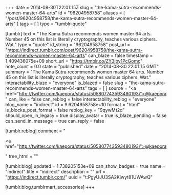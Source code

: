 +++
date = 2014-08-30T22:01:15Z
slug = "the-kama-sutra-recommends-women-master-64-arts"
id = "96204958758"
aliases = [ "/post/96204958758/the-kama-sutra-recommends-women-master-64-arts" ]
tags = [ ]
type = "tumblr-quote"

[tumblr]
text = "The Kama Sutra recommends women master 64 arts. Number 45 on this list is literally cryptography, teaches various ciphers. Wat."
type = "quote"
id_string = "96204958758"
post_url = "https://indirect.tumblr.com/post/96204958758/the-kama-sutra-recommends-women-master-64-arts"
can_blaze = false
timestamp = 1.409436075e+09
short_url = "https://tmblr.co/ZY3jby1PcGomc"
note_count = 0.0
state = "published"
date = "2014-08-30 22:01:15 GMT"
summary = "The Kama Sutra recommends women master 64 arts. Number 45 on this list is literally cryptography, teaches various ciphers. Wat."
interactability_blaze = "everyone"
is_blazed = false
slug = "the-kama-sutra-recommends-women-master-64-arts"
tags = [ ]
source = "<a href=\"http://twitter.com/kaepora/status/505807743593480193\">@kaepora</a>"
can_like = false
can_reblog = false
interactability_reblog = "everyone"
blog_name = "indirect"
id = 9.6204958758e+10
format = "html"
is_blocks_post_format = false
reblog_key = "9qywMt2d"
should_open_in_legacy = true
display_avatar = true
is_blaze_pending = false
can_send_in_message = true
can_reply = false

[tumblr.reblog]
comment = "<p><a href=\"http://twitter.com/kaepora/status/505807743593480193\">@kaepora</a></p>"
tree_html = ""

[tumblr.blog]
updated = 1.738205153e+09
can_show_badges = true
name = "indirect"
title = "indirect"
description = ""
url = "https://indirect.tumblr.com/"
uuid = "t:PgyUJU3SA2Klwyt81UWAwQ"

[tumblr.blog.tumblrmart_accessories]
+++

